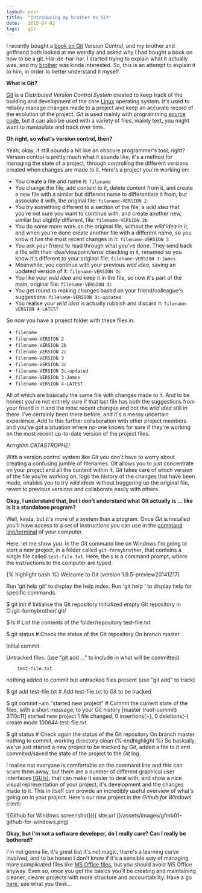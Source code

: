 ```yaml
---
layout: post
title:  "Introducing my brother to Git"
date:   2015-04-02
tags:   git
---
```


I recently bought a [book on Git][bookOnGit] Version Control, and my brother and girlfriend both looked at me weirdly and asked why I had bought a book on how to be a git.  Har-de-har-har.  I started trying to explain what it actually was, and my [brother][brother] was kinda interested.  So, this is an attempt to explain it to him, in order to better understand it myself.

<!--more-->
**What is Git?**

[Git][1] is a *Distributed Version Control System* created to keep track of the building and development of the core [Linux][2] operating system.  It's used to reliably manage changes made to a project and keep an accurate record of the evolution of the project.  *Git* is used mainly with programming [source code][sourceCode], but it can also be used with a variety of files, mainly text, you might want to manipulate and track over time.

**Oh right, so what's version control, then?**

Yeah, okay, it still sounds a bit like an obscure programmer's tool, right?  Version control is pretty much what it sounds like, it's a method for managing the state of a project, through controlling the different versions created when changes are made to it.  Here's a project you're working on:

- You create a file and name it: `filename`
- You change the file, add content to it, delete content from it, and create a new file with a similar but different name to differentiate it from, but associate it with, the original file: `filename-VERSION 2`
- You try something different to a section of the file, a *wild idea* that you're not sure you want to continue with, and create another new, similar but slightly different, file: `filename-VERSION 2b`
- You do some more work on the original file, without the *wild idea* in it, and when you're done create another file with a different name, so you know it has the most recent changes in it: `filename-VERSION 3`
- You ask your friend to read through what you've done. They send back a file with their idea/viewpoint/error checking in it, renamed so you know it's different to your original file: `filename-VERSION 3-James`
- Meanwhile, you continue with your previous *wild idea*, saving an updated version of it: `filename-VERSION 2c`
- You like your *wild idea* and keep it in the file, so now it's part of the main, original file: `filename-VERSION 3c`
- You get round to making changes based on your friend/colleague's suggestions: `filename-VERSION 3c-updated`
- You realise your *wild idea* is actually rubbish and discard it: `filename-VERSION 4-LATEST`

So now you have a project folder with these files in:
- `filename`
- `filename-VERSION 2`
- `filename-VERSION 2b`
- `filename-VERSION 2c`
- `filename-VERSION 3`
- `filename-VERSION 3c`
- `filename-VERSION 3c-updated`
- `filename-VERSION 3-James`
- `filename-VERSION 4-LATEST`

All of which are basically the same file with changes made to it.  And to be honest you're not entirely sure if that last file has both the suggestions from your friend in it and the most recent changes and not the *wild idea* still in there.  I've certainly been there before, and it's a messy uncertain experience.  Add to this further collaboration with other project members and you've got a situation where no-one knows for sure if they're working on the most recent up-to-date version of the project files.

Arrrghhh *CATASTROPHE!*

With a version control system like *Git* you don't have to worry about creating a confusing jumble of filenames.  *Git* allows you to just concentrate on your project and all the content within it.  *Git* takes care of which version of the file you're working on, logs the history of the changes that have been made, enables you to try *wild ideas* without buggering up the original file, revert to previous versions and collaborate easily with others.

**Okay, I understand that, but I don't understand what Git actually is ... like is it a standalone program?**

Well, kinda, but it's more of a system than a program. Once *Git* is installed you'll have access to a set of instructions you can use in the [command line/terminal][commandLine] of your computer.  

Here, let me show you.  In the *Git* command line on Windows I'm going to start a new project, in a folder called `git-formybrother`, that contains a single file called `test-file.txt`.  Here, the `$` is a command prompt, where the instructions to the computer are typed.

{% highlight bash %}
Welcome to Git (version 1.9.5-preview20141217)

Run 'git help git' to display the help index.
Run 'git help <command>' to display help for specific commands.

$ git init  # Initialise the Git repository
Initialized empty Git repository in C:/git-formybrother/.git/

$ ls  # List the contents of the folder/repository
test-file.txt

$ git status  # Check the status of the Git repository
On branch master

Initial commit

Untracked files:
  (use "git add <file>..." to include in what will be committed)

        test-file.txt

nothing added to commit but untracked files present (use "git add" to track)

$ git add test-file.txt  # Add test-file.txt to Git to be tracked

$ git commit -am "started new project"  #  Commit the current state of the files, with a short message, to your Git history
[master (root-commit) 3110c11] started new project
 1 file changed, 0 insertions(+), 0 deletions(-)
 create mode 100644 test-file.txt

$ git status  # Check again the status of the Git repository
On branch master
nothing to commit, working directory clean
{% endhighlight %}
So basically, we've just started a new project to be tracked by *Git*, added a file to it and commited/saved the state of the project to the *Git* log.  

I realise not everyone is comfortable on the command line and this can scare them away, but there are a number of different graphical user interfaces [(GUIs)][gitGUI], that can make it easier to deal with, and show a nice visual representation of your project, it's development and the changes made to it.  This in itself can provide an incredibly useful overview of what's going on in your project. Here's our new project in the *Github for Windows* client:

![Github for Windows screenshot]({{ site.url }}/assets/images/gfmb01-github-for-windows.png)


**Okay, but I'm not a software developer, do I really care?  Can I really be bothered?**

I'm not gonna lie, it's great but it's not magic, there's a learning curve involved, and to be honest I don't know if it's a sensible way of managing more complicated files like [MS Office files][gitMS], but you should avoid MS Office anyway.  Even so, once you get the basics you'll be creating and maintaining cleaner, clearer projects with more structure and accountability.  Have a go [here][3], see what you think...

[1]: https://git-scm.herokuapp.com/
[2]: http://www.linux.com/
[3]: https://try.github.io/levels/1/challenges/1
[brother]: http://cargocollective.com/richardjamesphoenix/About
[sourceCode]: http://www.linfo.org/source_code.html
[commandLine]: https://en.wikipedia.org/wiki/Command-line_interface
[gitGUI]: https://www.git-scm.com/downloads/guis
[gitMS]: http://blog.martinfenner.org/2014/08/25/using-microsoft-word-with-git/
[bookOnGit]: http://goo.gl/VFZV5v
